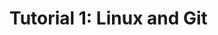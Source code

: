 
Tutorial 1: Linux and Git
==========================================================================


